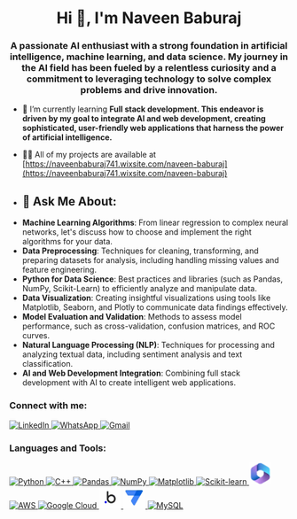 <h1 align="center">Hi 👋, I'm Naveen Baburaj</h1>
<h3 align="center">A passionate AI enthusiast with a strong foundation in artificial intelligence, machine learning, and data science. My journey in the AI field has been fueled by a relentless curiosity and a commitment to leveraging technology to solve complex problems and drive innovation.</h3>

- 🌱 I’m currently learning **Full stack development. This endeavor is driven by my goal to integrate AI and web development, creating sophisticated, user-friendly web applications that harness the power of artificial intelligence.**

- 👨‍💻 All of my projects are available at [https://naveenbaburaj741.wixsite.com/naveen-baburaj](https://naveenbaburaj741.wixsite.com/naveen-baburaj)

- <h2>💬 Ask Me About:</h2>
<ul>
  <li><strong>Machine Learning Algorithms</strong>: From linear regression to complex neural networks, let's discuss how to choose and implement the right algorithms for your data.</li>
  <li><strong>Data Preprocessing</strong>: Techniques for cleaning, transforming, and preparing datasets for analysis, including handling missing values and feature engineering.</li>
  <li><strong>Python for Data Science</strong>: Best practices and libraries (such as Pandas, NumPy, Scikit-Learn) to efficiently analyze and manipulate data.</li>
  <li><strong>Data Visualization</strong>: Creating insightful visualizations using tools like Matplotlib, Seaborn, and Plotly to communicate data findings effectively.</li>
  <li><strong>Model Evaluation and Validation</strong>: Methods to assess model performance, such as cross-validation, confusion matrices, and ROC curves.</li>
  <li><strong>Natural Language Processing (NLP)</strong>: Techniques for processing and analyzing textual data, including sentiment analysis and text classification.</li>
  <li><strong>AI and Web Development Integration</strong>: Combining full stack development with AI to create intelligent web applications.</li>
</ul>




### Connect with me:

<a href="https://www.linkedin.com/in/connectnav/" target="_blank">
  <img src="https://upload.wikimedia.org/wikipedia/commons/c/ca/LinkedIn_logo_initials.png" alt="LinkedIn" height="40" width="40" />
</a>
<a href="https://wa.me/447810269759" target="_blank">
  <img src="https://upload.wikimedia.org/wikipedia/commons/6/6b/WhatsApp.svg" alt="WhatsApp" height="40" width="40" />
</a>
<a href="mailto:naveenbaburaj741@gmail.com" target="_blank">
  <img src="https://upload.wikimedia.org/wikipedia/commons/4/4e/Gmail_Icon.png" alt="Gmail" height="40" width="40" />
</a>


<p align="left">
</p>


### Languages and Tools:

<a href="https://www.python.org/" target="_blank">
  <img src="https://www.vectorlogo.zone/logos/python/python-icon.svg" alt="Python" height="40" width="40"/>
</a>
<a href="https://isocpp.org/" target="_blank">
  <img src="https://upload.wikimedia.org/wikipedia/commons/1/18/ISO_C%2B%2B_Logo.svg" alt="C++" height="40" width="40"/>
</a>
<a href="https://pandas.pydata.org/" target="_blank">
  <img src="https://upload.wikimedia.org/wikipedia/commons/e/ed/Pandas_logo.svg" alt="Pandas" height="40" width="40"/>
</a>
<a href="https://numpy.org/" target="_blank">
  <img src="https://upload.wikimedia.org/wikipedia/commons/3/31/NumPy_logo_2020.svg" alt="NumPy" height="40" width="40"/>
</a>
<a href="https://matplotlib.org/" target="_blank">
  <img src="https://upload.wikimedia.org/wikipedia/commons/8/84/Matplotlib_icon.svg" alt="Matplotlib" height="40" width="40"/>
</a>
<a href="https://scikit-learn.org/" target="_blank">
  <img src="https://upload.wikimedia.org/wikipedia/commons/0/05/Scikit_learn_logo_small.svg" alt="Scikit-learn" height="40" width="40"/>
</a>
<a href="https://www.microsoft.com/en/microsoft-365" target="_blank">
  <img src="https://github.com/Naveen-Baburaj/Naveen-Baburaj/blob/main/Support%20Files/office.webp" alt="Microsoft Office" height="40" width="40"/>
</a>
<a href="https://aws.amazon.com/" target="_blank">
  <img src="https://upload.wikimedia.org/wikipedia/commons/9/93/Amazon_Web_Services_Logo.svg" alt="AWS" height="40" width="40"/>
</a>
<a href="https://cloud.google.com/" target="_blank">
  <img src="https://upload.wikimedia.org/wikipedia/commons/5/51/Google_Cloud_logo.svg" alt="Google Cloud" height="40" width="40"/>
</a>
<a href="https://bubble.io/" target="_blank">
 <img src="https://github.com/Naveen-Baburaj/Naveen-Baburaj/blob/main/Support%20Files/bubble.webp" alt="Logo" width="40"/>
</a>
<a href="https://www.google.com/appsheet/" target="_blank">
  <img src="https://github.com/Naveen-Baburaj/Naveen-Baburaj/blob/main/Support%20Files/appsheet.webp" alt="AppSheet" height="40" width="40"/>
</a>
<a href="https://www.mysql.com/" target="_blank">
  <img src="https://www.vectorlogo.zone/logos/mysql/mysql-official.svg" alt="MySQL" height="40" width="40"/>
</a>
